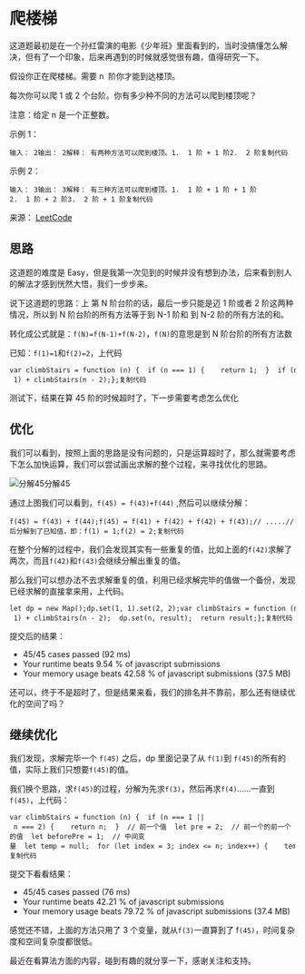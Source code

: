 # 爬楼梯

这道题最初是在一个孙红雷演的电影《少年班》里面看到的，当时没搞懂怎么解决，但有了一个印象，后来再遇到的时候就感觉很有趣，值得研究一下。

假设你正在爬楼梯。需要 n  阶你才能到达楼顶。

每次你可以爬 1 或 2 个台阶。你有多少种不同的方法可以爬到楼顶呢？

注意：给定 n 是一个正整数。

示例 1：

```hljs copyable
输入： 2输出： 2解释： 有两种方法可以爬到楼顶。1.  1 阶 + 1 阶2.  2 阶复制代码
```

示例 2：

```hljs copyable
输入： 3输出： 3解释： 有三种方法可以爬到楼顶。1.  1 阶 + 1 阶 + 1 阶2.  1 阶 + 2 阶3.  2 阶 + 1 阶复制代码
```

来源： [LeetCode](https://leetcode-cn.com/problems/climbing-stairs)

## 思路

这道题的难度是 Easy，但是我第一次见到的时候并没有想到办法，后来看到别人的解法才感到恍然大悟，我们一步步来。

说下这道题的思路：上 第 N 阶台阶的话，最后一步只能是迈 1 阶或者 2 阶这两种情况，所以到 N 阶台阶的所有方法等于到 N-1 阶和 到 N-2 阶的所有方法的和。

转化成公式就是：`f(N)=f(N-1)+f(N-2)`，`f(N)`的意思是到 N 阶台阶的所有方法数

已知：`f(1)=1`和`f(2)=2`，上代码

```hljs copyable
var climbStairs = function (n) {  if (n === 1) {    return 1;  }  if (n === 2) {    return 2;  }  return climbStairs(n - 1) + climbStairs(n - 2);};复制代码
```

测试下，结果在算 45 阶的时候超时了，下一步需要考虑怎么优化

## 优化

我们可以看到，按照上面的思路是没有问题的，只是运算超时了，那么就需要考虑下怎么加快运算，我们可以尝试画出求解的整个过程，来寻找优化的思路。

![分解45](https://i.loli.net/2020/08/17/h3zWpLJwc8NQ9jY.png)分解45

通过上图我们可以看到，`f(45) = f(43)+f(44)` ,然后可以继续分解：

```hljs copyable
f(45) = f(43) + f(44);f(45) = f(41) + f(42) + f(42) + f(43);// .....// .....// .....// 最后分解到了已知值，即：f(1) = 1;f(2) = 2;复制代码
```

在整个分解的过程中，我们会发现其实有一些重复的值，比如上面的`f(42)`求解了两次，而且`f(42)`和`f(43)`会继续分解出重复的值。

那么我们可以想办法不去求解重复的值，利用已经求解完毕的值做一个备份，发现已经求解的直接拿来用，上代码。

```hljs copyable
let dp = new Map();dp.set(1, 1).set(2, 2);var climbStairs = function (n) {  if (dp.has(n)) {    return dp.get(n);  }  let result = climbStairs(n - 1) + climbStairs(n - 2);  dp.set(n, result);  return result;};复制代码
```

提交后的结果：

- 45/45 cases passed (92 ms)
- Your runtime beats 9.54 % of javascript submissions
- Your memory usage beats 42.58 % of javascript submissions (37.5 MB)

还可以，终于不是超时了，但是结果来看，我们的排名并不靠前，那么还有继续优化的空间了吗？

## 继续优化

我们发现，求解完毕一个 `f(45)` 之后，dp 里面记录了从 `f(1)`到 `f(45)`的所有的值，实际上我们只想要`f(45)`的值。

我们换个思路，求`f(45)`的过程，分解为先求`f(3)`，然后再求`f(4)`......一直到`f(45)`，上代码：

```hljs copyable
var climbStairs = function (n) {  if (n === 1 || n === 2) {    return n;  }  // 前一个值  let pre = 2;  // 前一个的前一个的值  let beforePre = 1;  // 中间变量  let temp = null;  for (let index = 3; index <= n; index++) {    temp = pre;    pre = pre + beforePre;    beforePre = temp;  }  return pre;};复制代码
```

提交下看看结果：

- 45/45 cases passed (76 ms)
- Your runtime beats 42.21 % of javascript submissions
- Your memory usage beats 79.72 % of javascript submissions (37.4 MB)

感觉还不错，上面的方法只用了 3 个变量，就从`f(3)`一直算到了 f`(45)`，时间复杂度和空间复杂度都很低。

最近在看算法方面的内容，碰到有趣的就分享一下，感谢关注和支持。